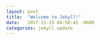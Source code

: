 ```yaml
---
layout: post
title:  "Welcome to Jekyll!"
date:   2017-11-15 04:58:45 -0600
categories: jekyll update
---
```

